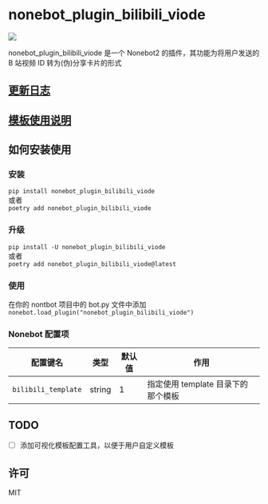 # nonebot_plugin_bilibili_viode

[![](https://img.shields.io/badge/pypi-1.0.0-green)](https://pypi.org/project/nonebot-plugin-bilibili-viode/)

nonebot_plugin_bilibili_viode 是一个 Nonebot2 的插件，其功能为将用户发送的 B 站视频 ID 转为(伪)分享卡片的形式

## [更新日志](/CHANGELOG.markdown)

## [模板使用说明](/docs/template.markdown)

## 如何安装使用

### 安装

`pip install nonebot_plugin_bilibili_viode`  
或者  
`poetry add nonebot_plugin_bilibili_viode`

### 升级

`pip install -U nonebot_plugin_bilibili_viode`  
或者  
`poetry add nonebot_plugin_bilibili_viode@latest`

### 使用

在你的 nontbot 项目中的 bot.py 文件中添加  
`nonebot.load_plugin("nonebot_plugin_bilibili_viode")`

### Nonebot 配置项

| 配置键名            | 类型   | 默认值 | 作用                               |
| ------------------- | ------ | ------ | ---------------------------------- |
| `bilibili_template` | string | 1      | 指定使用 template 目录下的那个模板 |

## TODO

- [ ] 添加可视化模板配置工具，以便于用户自定义模板

## 许可

MIT

